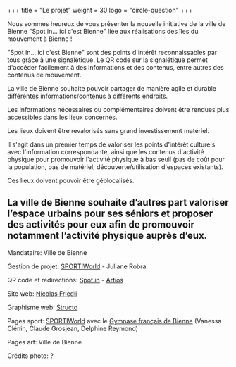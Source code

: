 +++
title = "Le projet"
weight = 30
logo = "circle-question"
+++

Nous sommes heureux de vous présenter la nouvelle initiative de la ville de Bienne "Spot in... ici c'est Bienne" liée aux réalisations des îles du mouvement à Bienne !

"Spot in... ici c'est Bienne" sont des points d'intérêt reconnaissables par tous grâce à une signalétique. Le QR code sur la signalétique permet d'accéder facilement à des informations et des contenus, entre autres des contenus de mouvement.

La ville de Bienne souhaite pouvoir partager de manière agile et durable différentes informations/contenus à différents endroits.

Les informations nécessaires ou complémentaires doivent être rendues plus accessibles dans les lieux concernés.

Les lieux doivent être revalorisés sans grand investissement matériel.

Il s'agit dans un premier temps de valoriser les points d'intérêt culturels avec l'information correspondante, ainsi que les contenus d'activité physique pour promouvoir l'activité physique à bas seuil (pas de coût pour la population, pas de matériel, découverte/utilisation d'espaces existants).

Ces lieux doivent pouvoir être géolocalisés.

La ville de Bienne souhaite d’autres part valoriser l’espace urbains pour ses séniors et proposer des activités pour eux afin de promouvoir notamment l’activité physique auprès d’eux.
----

Mandataire: Ville de Bienne

Gestion de projet: [SPORTIWorld](https://www.sportiworld.com/) - Juliane Robra

QR code et redirections: [Spot in](https://spotin.ch/) - [Artios](https://artios.ch/)

Site web: [Nicolas Friedli](https://nicolasfriedli.ch/)

Graphisme web: [Structo](https://www.structo.ch/)

Pages sport: [SPORTIWorld](https://www.sportiworld.com/) avec le [Gymnase français de Bienne](https://www.gfbienne.ch/) (Vanessa Clénin, Claude Grosjean, Delphine Reymond)

Pages art: Ville de Bienne

Crédits photo: ?